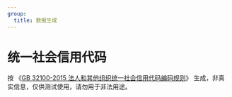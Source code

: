```yaml
---
group:
  title: 数据生成
---
```


# 统一社会信用代码

<Alert type="error">
  按 《<a href="https://zh.wikisource.org/zh-hans/GB_32100-2015_法人和其他组织统一社会信用代码编码规则" target="_blank">GB 32100-2015 法人和其他组织统一社会信用代码编码规则</a>》 生成，非真实信息，仅供测试使用，请勿用于非法用途。
</Alert>

<code src="./index.tsx" inline />
